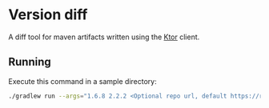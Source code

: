 # Version diff

A diff tool for maven artifacts written using the [Ktor](https://ktor.io) client.

## Running

Execute this command in a sample directory:

```bash
./gradlew run --args="1.6.8 2.2.2 <Optional repo url, default https://repo.maven.apache.org/maven2/io/ktor>"
```
